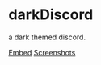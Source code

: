 # darkDiscord

a dark themed discord.

[Embed](https://gitcdn.xyz/repo/intrnl/discordAdditions/master/darkDiscord/themefile.css) [Screenshots](http://imgur.com/a/JFno2)